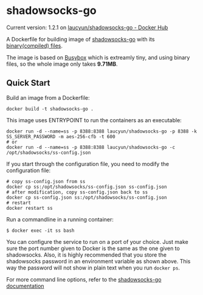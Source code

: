 # shadowsocks-go

Current version: 1.2.1 on [laucyun/shadowsocks-go - Docker Hub](https://hub.docker.com/r/laucyun/shadowsocks-go/)


A Dockerfile for building image of [shadowsocks-go](https://github.com/shadowsocks/shadowsocks-go) with its [binary(compiled) files](https://github.com/shadowsocks/shadowsocks-go/releases). 

The image is based on  [Busybox](https://hub.docker.com/_/busybox/) which is extreamly tiny, and using binary files, so the whole image only takes **9.71MB**. 


Quick Start
-----------

Build an image from a Dockerfile:

    docker build -t shadowsocks-go .


This image uses ENTRYPOINT to run the containers as an executable:

    docker run -d --name=ss -p 8388:8388 laucyun/shadowsocks-go -p 8388 -k SS_SERVER_PASSWORD -m aes-256-cfb -t 600
    # or
    docker run -d --name=ss -p 8388:8388 laucyun/shadowsocks-go -c /opt/shadowsocks/ss-config.json 
    
If you start through the configuration file, you need to modify the configuration file: 

	# copy ss-config.json from ss
	docker cp ss:/opt/shadowsocks/ss-config.json ss-config.json
	# after modification, copy ss-config.json back to ss
	docker cp ss-config.json ss:/opt/shadowsocks/ss-config.json
	# restart
	docker restart ss


Run a commandline in a running container:

    $ docker exec -it ss bash


You can configure the service to run on a port of your choice. Just make sure the port number given to Docker is the same as the one given to shadowsocks. Also, it is  highly recommended that you store the shadowsocks password in an environment variable as shown above. This way the password will not show in plain text when you run `docker ps`.

For more command line options, refer to the [shadowsocks-go documentation](https://github.com/shadowsocks/shadowsocks-go)
